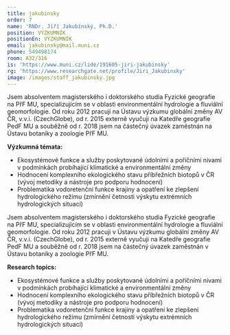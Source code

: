 ```yaml
---
title: jakubinsky
order: 7
name: 'RNDr. Jiří Jakubínský, Ph.D.'
position: VÝZKUMNÍK
positionEn: VÝZKUMNÍK
email: jakubinsky@mail.muni.cz
phone: 549498174
room: A32/316
is: 'https://www.muni.cz/lide/191605-jiri-jakubinsky'
rg: 'https://www.researchgate.net/profile/Jiri_Jakubinsky'
image: /images/staff_jakubinsky.jpg
---
```

<div class="cz">

Jsem absolventem magisterského i doktorského studia Fyzické geografie na PřF MU, specializujícím se v oblasti environmentální hydrologie a fluviální geomorfologie. Od roku 2012 pracuji na Ústavu výzkumu globální změny AV ČR, v.v.i. (CzechGlobe), od r. 2015 externě vyučuji na Katedře geografie PedF MU a souběžně od r. 2018 jsem na částečný úvazek zaměstnán na Ústavu botaniky a zoologie PřF MU.

**Výzkumná témata:** 

* Ekosystémové funkce a služby poskytované údolními a poříčními nivami v podmínkách probíhající klimatické a environmentální změny
* Hodnocení komplexního ekologického stavu příbřežních biotopů v ČR (vývoj metodiky a nástroje pro podporu hodnocení)
* Problematika vodoretenční funkce krajiny a opatření ke zlepšení hydrologického režimu (zmírnění četnosti výskytu extrémních hydrologických situací)

</div>

<div class="en">

Jsem absolventem magisterského i doktorského studia Fyzické geografie na PřF MU, specializujícím se v oblasti environmentální hydrologie a fluviální geomorfologie. Od roku 2012 pracuji v Ústavu výzkumu globální změny AV ČR, v.v.i. (CzechGlobe), od r. 2015 externě vyučuji na Katedře geografie PedF MU a souběžně od r. 2018 jsem na částečný úvazek zaměstnán v Ústavu botaniky a zoologie PřF MU.

**Research topics:**

* Ekosystémové funkce a služby poskytované údolními a poříčními nivami v podmínkách probíhající klimatické a environmentální změny
* Hodnocení komplexního ekologického stavu příbřežních biotopů v ČR (vývoj metodiky a nástroje pro podporu hodnocení)
* Problematika vodoretenční funkce krajiny a opatření ke zlepšení hydrologického režimu (zmírnění četnosti výskytu extrémních hydrologických situací)

</div>
